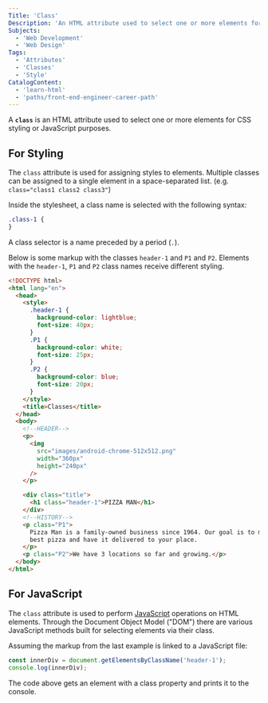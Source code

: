 ```yaml
---
Title: 'Class'
Description: 'An HTML attribute used to select one or more elements for the application of styling or logic.'
Subjects:
  - 'Web Development'
  - 'Web Design'
Tags:
  - 'Attributes'
  - 'Classes'
  - 'Style'
CatalogContent:
  - 'learn-html'
  - 'paths/front-end-engineer-career-path'
---
```


A **`class`** is an HTML attribute used to select one or more elements for CSS styling or JavaScript purposes.

## For Styling

The `class` attribute is used for assigning styles to elements. Multiple classes can be assigned to a single element in a space-separated list. (e.g. `class="class1 class2 class3"`)

Inside the stylesheet, a class name is selected with the following syntax:

```css
.class-1 {
}
```

A class selector is a name preceded by a period (`.`).

Below is some markup with the classes `header-1` and `P1` and `P2`. Elements with the `header-1`, `P1` and `P2` class names receive different styling.

```html
<!DOCTYPE html>
<html lang="en">
  <head>
    <style>
      .header-1 {
        background-color: lightblue;
        font-size: 40px;
      }
      .P1 {
        background-color: white;
        font-size: 25px;
      }
      .P2 {
        background-color: blue;
        font-size: 20px;
      }
    </style>
    <title>Classes</title>
  </head>
  <body>
    <!--HEADER-->
    <p>
      <img
        src="images/android-chrome-512x512.png"
        width="360px"
        height="240px"
      />
    </p>

    <div class="title">
      <h1 class="header-1">PIZZA MAN</h1>
    </div>
    <!--HISTORY-->
    <p class="P1">
      Pizza Man is a family-owned business since 1964. Our goal is to make the
      best pizza and have it delivered to your place.
    </p>
    <p class="P2">We have 3 locations so far and growing.</p>
  </body>
</html>
```

## For JavaScript

The `class` attribute is used to perform [JavaScript](https://www.codecademy.com/resources/docs/javascript) operations on HTML elements. Through the Document Object Model ("DOM") there are various JavaScript methods built for selecting elements via their class.

Assuming the markup from the last example is linked to a JavaScript file:

```js
const innerDiv = document.getElementsByClassName('header-1');
console.log(innerDiv);
```

The code above gets an element with a class property and prints it to the console.
